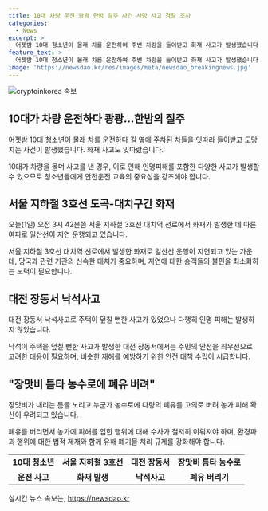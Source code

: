 ```yaml
---
title: 10대 차량 운전 쾅쾅 한밤 질주 사건 사망 사고 경찰 조사
categories:
  - News
excerpt: >
  어젯밤 10대 청소년이 몰래 차를 운전하여 주변 차량을 들이받고 화재 사고가 발생했습니다. 서울 지하철 3호선 대치역에서 화재로 인한 지연이 있었으며, 대전에서는 낙석사고가 발생했습니다. 또한 나주시에서 농수로에다량의 폐유가 버려져 농가 피해가 우려되고 있습니다. 해당 사건 및 사고는 경찰에 의해 조사중이며 주변 주민들의 안전에 대한 우려가 커지고 있습니다.
feature_text: >
  어젯밤 10대 청소년이 몰래 차를 운전하여 주변 차량을 들이받고 화재 사고가 발생했습니다. 서울 지하철 3호선 대치역에서 화재로 인한 지연이 있었으며, 대전에서는 낙석사고가 발생했습니다. 또한 나주시에서 농수로에다량의 폐유가 버려져 농가 피해가 우려되고 있습니다. 해당 사건 및 사고는 경찰에 의해 조사중이며 주변 주민들의 안전에 대한 우려가 커지고 있습니다.
image: 'https://newsdao.kr/res/images/meta/newsdao_breakingnews.jpg'
---
```


<p><img src="https://newsdao.kr/res/images/meta/newsdao_breakingnews.jpg" alt="cryptoinkorea 속보" /></p>

<h2 data-ke-size="size26">10대가 차량 운전하다 쾅쾅…한밤의 질주</h2>

<p data-ke-size="size16">어젯밤 10대 청소년이 몰래 차를 운전하다 길 옆에 주차된 차들을 잇따라 들이받고 도망치는 사건이 발생했습니다. 화재 사고도 잇따랐습니다.</p>

<p data-ke-size="size16">10대가 차량을 몰며 사고를 낸 경우, 이로 인해 인명피해를 포함한 다양한 사고가 발생할 수 있으므로 청소년들에게 안전운전 교육의 중요성을 강조해야 합니다.</p>

<h2 data-ke-size="size26">서울 지하철 3호선 도곡-대치구간 화재</h2>

<p data-ke-size="size16">오늘(1일) 오전 3시 42분쯤 서울 지하철 3호선 대치역 선로에서 화재가 발생한 데 따른 여파로 일산선이 지연 운행되고 있습니다.</p>

<p data-ke-size="size16">서울 지하철 3호선 대치역 선로에서 발생한 화재로 일산선 운행이 지연되고 있는 가운데, 당국과 관련 기관의 신속한 대처가 중요하며, 지연에 대한 승객들의 불편을 최소화하는 노력이 필요합니다.<p>

<h2 data-ke-size="size26">대전 장동서 낙석사고</h2>
<p data-ke-size="size16">대전 장동서 낙석사고로 주택이 덮칠 뻔한 사고가 있었으나 다행히 인명 피해는 발생하지 않았습니다.</p>

<p data-ke-size="size16">낙석이 주택을 덮칠 뻔한 사고가 발생한 대전 장동서에서는 주민의 안전을 최우선으로 고려한 대응이 필요하며, 비슷한 재해를 예방하기 위한 안전 대책 수립이 시급합니다.</p>

<h2 data-ke-size="size26">"장맛비 틈타 농수로에 폐유 버려"</h2>

<p data-ke-size="size16">장맛비가 내리는 틈을 노리고 누군가 농수로에 다량의 폐유를 고의로 버려 농가 피해 확산이 우려되고 있습니다.</p>

<p data-ke-size="size16">폐유를 버리면서 농가에 피해를 입힌 행위에 대해 수사가 철저히 이뤄져야 하며, 환경파괴 행위에 대한 법적 제재와 함께 유해 폐기물 처리 규제를 강화해야 합니다.</p>

<table>
  <tr>
    <td style="text-align: center; height: 17px;"><b>10대 청소년</b></td>
    <td style="text-align: center; height: 17px;"><b>서울 지하철 3호선</b></td>
    <td style="text-align: center; height: 17px;"><b>대전 장동서</b></td>
    <td style="text-align: center; height: 17px;"><b>장맛비 틈타 농수로</b></td>
  </tr>
  <tr>
    <td style="text-align: center; height: 17px;"><b>운전 사고</b></td>
    <td style="text-align: center; height: 17px;"><b>화재 발생</b></td>
    <td style="text-align: center; height: 17px;"><b>낙석사고</b></td>
    <td style="text-align: center; height: 17px;"><b>폐유 버리기</b></td>
  </tr>
</table>
실시간 뉴스 속보는, <a href="https://newsdao.kr" rel="dofollow">https://newsdao.kr</a>


